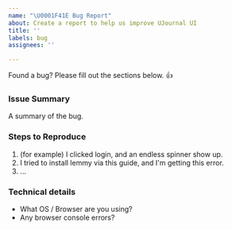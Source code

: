 ```yaml
---
name: "\U0001F41E Bug Report"
about: Create a report to help us improve UJournal UI
title: ''
labels: bug
assignees: ''

---
```


Found a bug? Please fill out the sections below. 👍

### Issue Summary

A summary of the bug.


### Steps to Reproduce

1. (for example) I clicked login, and an endless spinner show up.
2. I tried to install lemmy via this guide, and I'm getting this error.
3. ...

### Technical details

* What OS / Browser are you using? 
* Any browser console errors?
